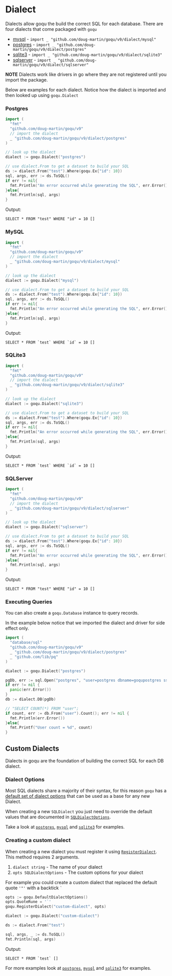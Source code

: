 # Dialect

Dialects allow goqu the build the correct SQL for each database. There are four dialects that come packaged with `goqu`

* [mysql](./dialect/mysql/mysql.go) - `import _ "github.com/doug-martin/goqu/v9/dialect/mysql"`
* [postgres](./dialect/postgres/postgres.go) - `import _ "github.com/doug-martin/goqu/v9/dialect/postgres"`
* [sqlite3](./dialect/sqlite3/sqlite3.go) - `import _ "github.com/doug-martin/goqu/v9/dialect/sqlite3"`
* [sqlserver](./dialect/sqlserver/sqlserver.go) - `import _ "github.com/doug-martin/goqu/v9/dialect/sqlserver"`

**NOTE** Dialects work like drivers in go where they are not registered until you import the package.

Below are examples for each dialect. Notice how the dialect is imported and then looked up using `goqu.Dialect`

<a name="postgres"></a>
### Postgres
```go
import (
  "fmt"
  "github.com/doug-martin/goqu/v9"
  // import the dialect
  _ "github.com/doug-martin/goqu/v9/dialect/postgres"
)

// look up the dialect
dialect := goqu.Dialect("postgres")

// use dialect.From to get a dataset to build your SQL
ds := dialect.From("test").Where(goqu.Ex{"id": 10})
sql, args, err := ds.ToSQL()
if err != nil{
  fmt.Println("An error occurred while generating the SQL", err.Error())
}else{
  fmt.Println(sql, args)
}
```

Output:
```
SELECT * FROM "test" WHERE "id" = 10 []
```

<a name="mysql"></a>
### MySQL
```go
import (
  "fmt"
  "github.com/doug-martin/goqu/v9"
  // import the dialect
  _ "github.com/doug-martin/goqu/v9/dialect/mysql"
)

// look up the dialect
dialect := goqu.Dialect("mysql")

// use dialect.From to get a dataset to build your SQL
ds := dialect.From("test").Where(goqu.Ex{"id": 10})
sql, args, err := ds.ToSQL()
if err != nil{
  fmt.Println("An error occurred while generating the SQL", err.Error())
}else{
  fmt.Println(sql, args)
}
```

Output:
```
SELECT * FROM `test` WHERE `id` = 10 []
```

<a name="sqlite3"></a>
### SQLite3
```go
import (
  "fmt"
  "github.com/doug-martin/goqu/v9"
  // import the dialect
  _ "github.com/doug-martin/goqu/v9/dialect/sqlite3"
)

// look up the dialect
dialect := goqu.Dialect("sqlite3")

// use dialect.From to get a dataset to build your SQL
ds := dialect.From("test").Where(goqu.Ex{"id": 10})
sql, args, err := ds.ToSQL()
if err != nil{
  fmt.Println("An error occurred while generating the SQL", err.Error())
}else{
  fmt.Println(sql, args)
}
```

Output:
```
SELECT * FROM `test` WHERE `id` = 10 []
```

<a name="sqlserver"></a>
### SQLServer
```go
import (
  "fmt"
  "github.com/doug-martin/goqu/v9"
  // import the dialect
  _ "github.com/doug-martin/goqu/v9/dialect/sqlserver"
)

// look up the dialect
dialect := goqu.Dialect("sqlserver")

// use dialect.From to get a dataset to build your SQL
ds := dialect.From("test").Where(goqu.Ex{"id": 10})
sql, args, err := ds.ToSQL()
if err != nil{
  fmt.Println("An error occurred while generating the SQL", err.Error())
}else{
  fmt.Println(sql, args)
}
```

Output:
```
SELECT * FROM "test" WHERE "id" = 10 []
```

### Executing Queries 

You can also create a `goqu.Database` instance to query records.

In the example below notice that we imported the dialect and driver for side effect only.

```go
import (
  "database/sql"
  "github.com/doug-martin/goqu/v9"
  _ "github.com/doug-martin/goqu/v9/dialect/postgres"
  _ "github.com/lib/pq"
)

dialect := goqu.Dialect("postgres")

pgDb, err := sql.Open("postgres", "user=postgres dbname=goqupostgres sslmode=disable ")
if err != nil {
  panic(err.Error())
}
db := dialect.DB(pgDb)

// "SELECT COUNT(*) FROM "user";
if count, err := db.From("user").Count(); err != nil {
  fmt.Println(err.Error())
}else{
  fmt.Printf("User count = %d", count)
}
```

<a name="custom-dialects"></a>
## Custom Dialects

Dialects in goqu are the foundation of building the correct SQL for each DB dialect.

### Dialect Options

Most SQL dialects share a majority of their syntax, for this reason `goqu` has a [default set of dialect options]((http://godoc.org/github.com/doug-martin/goqu/#DefaultDialectOptions)) that can be used as a base for any new Dialect.

When creating a new `SQLDialect` you just need to override the default values that are documented in [`SQLDialectOptions`](http://godoc.org/github.com/doug-martin/goqu/#SQLDialectOptions).

Take a look at [`postgres`](./dialect/postgres/postgres.go), [`mysql`](./dialect/mysql/mysql.go) and [`sqlite3`](./dialect/sqlite3/sqlite3.go) for examples.

### Creating a custom dialect

When creating a new dialect you must register it using [`RegisterDialect`](http://godoc.org/github.com/doug-martin/goqu/#RegisterDialect). This method requires 2 arguments.

1. `dialect string` - The name of your dialect
2. `opts SQLDialectOptions` - The custom options for your dialect

For example you could create a custom dialect that replaced the default quote `'"'` with a backtick <code>`</code>
```go
opts := goqu.DefaultDialectOptions()
opts.QuoteRune = '`'
goqu.RegisterDialect("custom-dialect", opts)

dialect := goqu.Dialect("custom-dialect")

ds := dialect.From("test")

sql, args, _ := ds.ToSQL()
fmt.Println(sql, args)
```

Output:
```
SELECT * FROM `test` []
```

For more examples look at [`postgres`](./dialect/postgres/postgres.go), [`mysql`](./dialect/mysql/mysql.go) and [`sqlite3`](./dialect/sqlite3/sqlite3.go) for examples.

